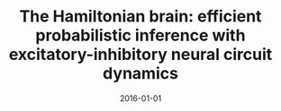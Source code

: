---
title: "The Hamiltonian brain: efficient probabilistic inference with excitatory-inhibitory neural circuit dynamics"
collection: publications
category: manuscripts
permalink: /publication/2016-01-01-hamiltonian
excerpt: 'This paper shows how excitatory-inhibitory neural circuits can implement efficient probabilistic inference.'
date: 2016-01-01
venue: 'PLoS Computational Biology'
citation: 'Aitchison L, Lengyel M. (2016). &quot;The Hamiltonian brain: efficient probabilistic inference with excitatory-inhibitory neural circuit dynamics.&quot; <i>PLoS Computational Biology</i>.'
--- 
